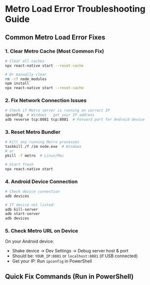 # Metro Load Error Troubleshooting Guide

## Common Metro Load Error Fixes

### 1. **Clear Metro Cache (Most Common Fix)**
```bash
# Clear all caches
npx react-native start --reset-cache

# Or manually clear
rm -rf node_modules
npm install
npx react-native start --reset-cache
```

### 2. **Fix Network Connection Issues**
```bash
# Check if Metro server is running on correct IP
ipconfig  # Windows - get your IP address
adb reverse tcp:8081 tcp:8081  # Forward port for Android device
```

### 3. **Reset Metro Bundler**
```bash
# Kill any running Metro processes
taskkill /f /im node.exe  # Windows
# or
pkill -f metro  # Linux/Mac

# Start fresh
npx react-native start
```

### 4. **Android Device Connection**
```bash
# Check device connection
adb devices

# If device not listed:
adb kill-server
adb start-server
adb devices
```

### 5. **Check Metro URL on Device**
On your Android device:
- Shake device → Dev Settings → Debug server host & port
- Should be: `YOUR_IP:8081` or `localhost:8081` (if USB connected)
- Get your IP: Run `ipconfig` in PowerShell

## Quick Fix Commands (Run in PowerShell)
